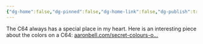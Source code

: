 ```yaml
---
{"dg-home":false,"dg-pinned":false,"dg-home-link":false,"dg-publish":true,"tags":["dgblip"],"disabled rules":["yaml-title","yaml-title-alias","file-name-heading"],"title":"philipp on mastodon @ 2023-03-17","created-date":"2023-03-17T13:21:44","id":110038830582128180,"updated-date":"2025-05-02T08:50:43","dg-path":"blips/110038830582128170.md","permalink":"/blips/110038830582128170/","dgPassFrontmatter":true}
---
```



The C64 always has a special place in my heart. Here is an interesting piece about the colors on a C64: [aaronbell.com/secret-colours-o…](https://www.aaronbell.com/secret-colours-of-the-commodore-64/)



